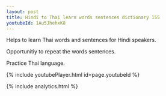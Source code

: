 ```yaml
---
layout: post
title: Hindi to Thai learn words sentences dictionary 155 
youtubeId: 1Au5JhehxK8
---
```

 
 
Helps to learn Thai words and sentences for Hindi speakers.

Opportunitiy to repeat the words sentences. 

Practice Thai language. 
 
{% include youtubePlayer.html id=page.youtubeId %}
 
 
{% include analytics.html %}